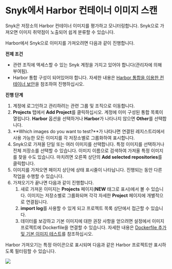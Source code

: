 # Snyk에서 Harbor 컨테이너 이미지 스캔

Snyk은 저장소의 Harbor 컨테이너 이미지를 평가하고 모니터링합니다. Snyk으로 가져오면 이미지 취약점이 노출되어 쉽게 분류할 수 있습니다.

Harbor에서 Snyk으로 이미지를 가져오려면 다음과 같이 진행합니다.

**전제 조건**

* 관련 조직에 액세스할 수 있는 Snyk 계정을 가지고 있어야 합니다(관리자에 의해 부여됨).
* Harbor 통합 구성이 되어있어야 합니다. 자세한 내용은 [Harbor 통합을 이용한 컨테이너 보안](container-security-with-harbor-integration.md)을 참조하여 진행하십시오.

**진행 단계**

1. 계정에 로그인하고 관리하려는 관련 그룹 및 조직으로 이동합니다.
2. **Projects** 탭에서 **Add Project**를 클릭하십시오. 계정에 이미 구성된 통합 목록이 열립니다. **Harbor** 옵션을 선택하거나 **Harbor**가 나타나지 않으면 **Other**를 선택합니다.
3. **Which images do you want to test?**가 나타나면 연결된 레지스트리에서 사용 가능한 모든 이미지를 각 저장소별로 그룹화하여 표시합니다.
4. Snyk으로 가져올 단일 또는 여러 이미지를 선택합니다. 특정 이미지를 선택하거나 전체 저장소를 선택할 수 있습니다. 이미지 이름으로 검색하여 가져올 특정 이미지를 찾을 수도 있습니다. 마치려면 오른쪽 상단의 **Add selected repositories**를 클릭합니다.
5. 이미지를 가져오면 페이지 상단에 상태 표시줄이 나타납니다. 진행되는 동안 다른 작업을 수행할 수 있습니다.
6. 가져오기가 끝나면 다음과 같이 진행합니다.
   1. 새로 가져온 이미지는 **Projects** 페이지(**NEW** 태그로 표시)에서 볼 수 있습니다. 이미지는 저장소별로 그룹화되며 각각 자세한 **Project** 페이지에 개별적으로 연결됩니다.
   2. **import log**를 사용할 수 있게 되고 프로젝트 목록 상단에서 접근할 수 있습니다.
   3. 데이터를 보강하고 기본 이미지에 대한 권장 사항을 얻으려면 설정에서 이미지 프로젝트에 Dockerfile을 연결할 수 있습니다. 자세한 내용은 [Dockerfile 추가 및 기본 이미지 테스트](../../scan-your-dockerfile/adding-your-dockerfile-and-test-your-base-image.md)를 참조하십시오.

Harbor 가져오기는 특정 아이콘으로 표시되며 다음과 같은 Harbor 프로젝트만 표시하도록 필터링할 수 있습니다.

![](../../../../.gitbook/assets/mceclip1-9-.png)
